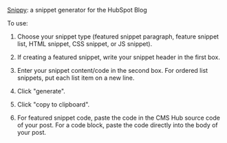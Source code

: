 [Snippy](https://juviler.github.io/snippy/): a snippet generator for the HubSpot Blog

To use:

1. Choose your snippet type (featured snippet paragraph, feature snippet list, HTML snippet, CSS snippet, or JS snippet).

2. If creating a featured snippet, write your snippet header in the first box.

3. Enter your snippet content/code in the second box. For ordered list snippets, put each list item on a new line.

4. Click "generate".

5. Click "copy to clipboard".

6. For featured snippet code, paste the code in the CMS Hub source code of your post. For a code block, paste the code directly into the body of your post.
